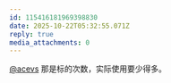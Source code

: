 ```yaml
---
id: 115416181969398830
date: 2025-10-22T05:32:55.071Z
reply: true
media_attachments: 0
---
```


<p><span class="h-card" translate="no"><a href="https://mastodon.social/@acevs" class="u-url mention" rel="nofollow noopener" target="_blank">@<span>acevs</span></a></span> 那是标的次数，实际使用要少得多。</p>
